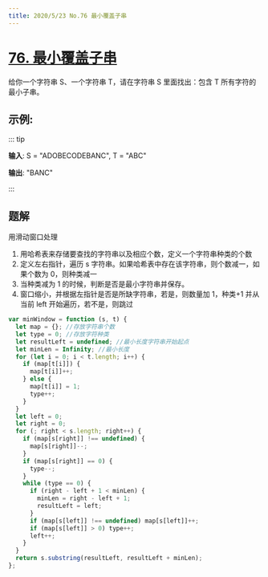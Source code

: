 ```yaml
---
title: 2020/5/23 No.76 最小覆盖子串
---
```


# [76. 最小覆盖子串](https://leetcode-cn.com/problems/minimum-window-substring/)

给你一个字符串 S、一个字符串 T，请在字符串 S 里面找出：包含 T 所有字符的最小子串。

## 示例:

::: tip

**输入**: S = "ADOBECODEBANC", T = "ABC"

**输出**: "BANC"

:::

## 题解

用滑动窗口处理

1. 用哈希表来存储要查找的字符串以及相应个数，定义一个字符串种类的个数
2. 定义左右指针，遍历 s 字符串。如果哈希表中存在该字符串，则个数减一，如果个数为 0，则种类减一
3. 当种类减为 1 的时候，判断是否是最小字符串并保存。
4. 窗口缩小，并根据左指针是否是所缺字符串，若是，则数量加 1，种类+1 并从当前 left 开始遍历，若不是，则跳过

```js
var minWindow = function (s, t) {
  let map = {}; //存放字符串个数
  let type = 0; //存放字符种类
  let resultLeft = undefined; //最小长度字符串开始起点
  let minLen = Infinity; //最小长度
  for (let i = 0; i < t.length; i++) {
    if (map[t[i]]) {
      map[t[i]]++;
    } else {
      map[t[i]] = 1;
      type++;
    }
  }
  let left = 0;
  let right = 0;
  for (; right < s.length; right++) {
    if (map[s[right]] !== undefined) {
      map[s[right]]--;
    }
    if (map[s[right]] == 0) {
      type--;
    }
    while (type == 0) {
      if (right - left + 1 < minLen) {
        minLen = right - left + 1;
        resultLeft = left;
      }
      if (map[s[left]] !== undefined) map[s[left]]++;
      if (map[s[left]] > 0) type++;
      left++;
    }
  }
  return s.substring(resultLeft, resultLeft + minLen);
};
```
